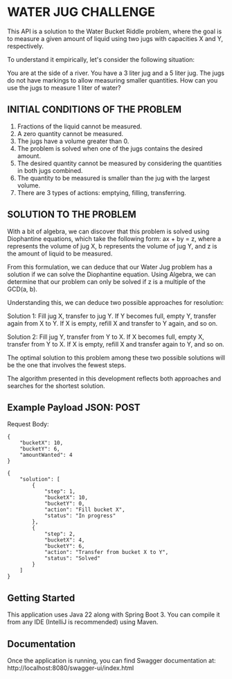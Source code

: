 # WATER JUG CHALLENGE
This API is a solution to the Water Bucket Riddle problem, 
where the goal is to measure a given amount of liquid using 
two jugs with capacities X and Y, respectively.

To understand it empirically, let's consider the following situation:

You are at the side of a river. You have a 3 liter jug and a
5 liter jug. The jugs do not have markings to allow
measuring smaller quantities. How can you use the jugs to
measure 1 liter of water?

## INITIAL CONDITIONS OF THE PROBLEM
1. Fractions of the liquid cannot be measured.
2. A zero quantity cannot be measured.
3. The jugs have a volume greater than 0.
4. The problem is solved when one of the jugs contains the desired amount.
5. The desired quantity cannot be measured by considering the quantities in both jugs combined.
6. The quantity to be measured is smaller than the jug with the largest volume.
7. There are 3 types of actions: emptying, filling, transferring.

## SOLUTION TO THE PROBLEM
With a bit of algebra, we can discover that this problem is solved using Diophantine equations, which take the following form:
ax + by = z, where
a represents the volume of jug X,
b represents the volume of jug Y, and
z is the amount of liquid to be measured.

From this formulation, we can deduce that our Water Jug problem has a solution if we can solve the Diophantine equation. Using Algebra, we can determine that our problem can only be solved if
z is a multiple of the GCD(a, b).

Understanding this, we can deduce two possible approaches for resolution:

Solution 1: Fill jug X, transfer to jug Y. If Y becomes full, empty Y, transfer again from X to Y. If X is empty, refill X and transfer to Y again, and so on.

Solution 2: Fill jug Y, transfer from Y to X. If X becomes full, empty X, transfer from Y to X. If X is empty, refill X and transfer again to Y, and so on.

The optimal solution to this problem among these two possible solutions will be the one that involves the fewest steps.

The algorithm presented in this development reflects both approaches and searches for the shortest solution.

## Example Payload JSON: POST

Request Body:

```
{
    "bucketX": 10,
    "bucketY": 6,
    "amountWanted": 4
}
```

```
{
    "solution": [
        {
            "step": 1,
            "bucketX": 10,
            "bucketY": 0,
            "action": "Fill bucket X",
            "status": "In progress"
        },
        {
            "step": 2,
            "bucketX": 4,
            "bucketY": 6,
            "action": "Transfer from bucket X to Y",
            "status": "Solved"
        }
    ]
}
```

## Getting Started
This application uses Java 22 along with Spring Boot 3. You can compile it from any IDE (IntelliJ is recommended) using Maven.

## Documentation
Once the application is running, you can find Swagger documentation at:
http://localhost:8080/swagger-ui/index.html